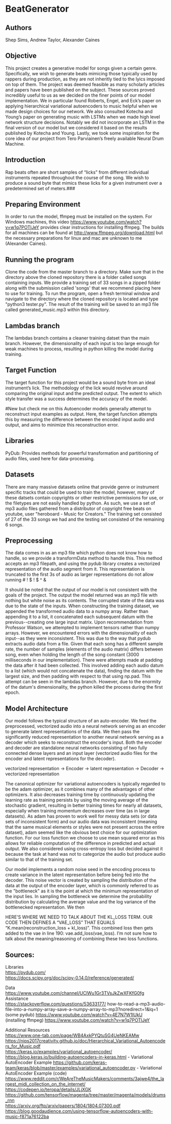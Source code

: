 # BeatGenerator
## Authors
Shep Sims, Andrew Taylor, Alexander Caines 

## Objective
   This project creates a generative model for songs given a certain genre. Specifically, we wish to generate beats mimicing those typically used by rappers during production, as they are not inheritly tied to the lyics imposed on top of them. The project was deemed feasible as many scholarly articles and papers have been published on the subject. These sources proved incredibly useful to us as we decided on the finer points of our model implementation. We in particular found Roberts, Engel, and Eck’s paper on applying hierarchical variational autoencoders to music helpful when we made design choices for our network. We also consulted Kotecha and Young’s paper on generating music with LSTMs when we made high level network structure decisions. Notably we did not incorporate an LSTM in the final version of our model but we considered it based on the results published by Kotecha and Young. Lastly, we took some inspiration for the core idea of our project from Tero Parviainen’s freely available Neural Drum Machine. 

## Introduction
Rap beats often are short samples of “licks” from different individual instruments repeated throughout the course of the song. We wish to produce a sound byte that mimics these licks for a given instrument over a predetermined set of meters.###

## Preparing Environment
   In order to run the model, ffmpeg must be installed on the system. For Windows machines, this video https://www.youtube.com/watch?v=w1q7POTlJeY provides clear instructions for installing ffmpeg. The builds for all machines can be found  at http://www.ffmpeg.org/download.html but the necessary preparations for linux and mac are unknown to me (Alexander Caines).

## Running the program
   Clone the code from the master branch to a directory. Make sure that in the directory above the cloned repository there is a folder called songs containing inputs. We provide a training set of 33 songs in a zipped folder along with the submission called 'songs' that we recommend placing here to use for training. 
To run the program, open a fresh terminal window and navigate to the directory where the cloned repository is located and type "python3 tester.py". The result of the training will be saved to an mp3 file called generated_music.mp3 within this directory. 

## Lambdas branch
   The lambdas branch contains a cleaner training datset than the main branch. However, the dimensionality of each input is too large enough for weak machines to process, resulting in python killing the model during training. 

## Target Function
   The target function for this project would be a sound byte from an ideal instrument’s lick. The methodology of the lick would revolve around comparing the original input and the predicted output. The extent to which style transfer was a success determines the accuracy of the model.
   
   #New but check me on this
   Autoencoder models generally attempt to reconstruct input examples as output.  Here, the target function attempts this by measuring the difference between the encoded input audio and output, and aims to minimize this reconstruction error.  

## Libraries
   PyDub: Provides methods for powerful transformation and partitioning of audio files, used here for data-processing.

## Datasets
   There are many massive datasets online that provide genre or instrument specific tracks that could be used to train the model, however, many of these datsets contain copyrights or other restrictive permissions for use, or the filetypes are not easily handled by python.  As such, we use a set of mp3 audio files gathered from a distributor of copyright free beats on youtube, user "heroboard - Music for Creators." The training set consisted of 27 of the 33 songs we had and the testing set consisted of the remaining 6 songs.  

   
## Preprocessing
   The data comes in as an mp3 file which python does not know how to handle, so we provide a transformData method to handle this.  This method accepts an mp3 filepath, and using the pydub library creates a vectorized representation of the audio segment from it.  This representation is truncated to the first 3s of audio as larger representations do not allow running # ! $ ! $ ^ &

   It should be noted that the output of our model is not consistent with the goals of the project. The output the model returned was an mp3 file with nothing but white noise as its contents. The corrupted state of the data was due to the state of the inputs. When constructing the training dataset, we appended the transformed audio data to a numpy array. Rather than appending it to a list, it concatenated each subsequent datum with the previous--creating one large input matrix. Upon recommendation from Professor Watson, we attempted to implement tensors rather than numpy arrays. However, we encountered errors with the dimensionality of each input--as they were inconsistent. This was due to the way that pydub extracts audio data from a file. Given that each song has a different sample rate, the number of samples (elements of the audio matrix) differs between song, even when holding the length of the song constant (3000 milliseconds in our implementation). There were attempts made at padding the data after it had been collected. This involved adding each audio datum to a list (which would not concatenate the data), finding the datum with the largest size, and then padding with respect to that using np.pad. This attempt can be seen in the lambdas branch. However, due to the enormity of the datum's dimensionality, the python killed the process during the first epoch.
   
## Model Architecture 

Our model follows the typical structure of an auto-encoder.  We feed the preprocessed, vectorized audio into a neural network serving as an encoder to generate latent representations of the data.  We then pass the significantly reduced representation to another neural network serving as a decoder which seeks to reconstruct the encoder's input. Both the encoder and decoder are standalone neural networks consisting of two fully connected dense layers and an input layer (vectorized audio files for the encoder and latent representations for the decoder). 

vectorized representation -> Encoder -> latent representation -> Decoder -> vectorized representation 


The canonical optimizer for variational autoencoders is typically regarded to be the adam optimizer, as it combines many of the advantages of other optimizers. It also decreases training time by continuously updating the learning rate as training persists by using the moving average of the stochastic gradient, resulting in better training times for nearly all datasets, especially when training momentum decreases over time (as in large datasets). As adam has proven to work well for messy data sets (or data sets of inconsistent form) and our audio data was inconsistent (meaning that the same musical elements or styles were not present across the entire dataset), adam seemed like the obvious best choice for our optimization function. 
For our loss function we choose to use mean squared error as this allows for reliable computation of the difference in predicted and actual output. We also considered using cross-entropy loss but decided against it because the task at hand was not to categorize the audio but produce audio similar to that of the training set. 

Our model implements a random noise seed in the encoding process to create variance in the latent representation before being fed into the decoder. This noise vector is created by sampling the distribution of the data at the output of the encoder layer, which is commonly referred to as the "bottleneck" as it is the point at which the minimum representation of the input lies. In sampling the bottleneck we determine the probability distribution by calculating the average value and the log variance of the bottlenecked representation.  We then 

HERE’S WHERE WE NEED TO TALK ABOUT THE KL_LOSS TERM. OUR CODE THEN DEFINES A “VAE_LOSS” THAT EQUALS “K.mean(reconstruction_loss + kl_loss)”. This combined loss then gets added to the vae in line 190: vae.add_loss(vae_loss). I’m not sure how to talk about the meaning/reasoning of combining these two loss functions.   

## Sources:
Libraries  
https://pydub.com/  
https://docs.scipy.org/doc/scipy-0.14.0/reference/generated/    
  
Data  
https://www.youtube.com/channel/UClWu1Gr3TVsJkZwXFKfG0fg  
Assistance  
https://stackoverflow.com/questions/53633177/  how-to-read-a-mp3-audio-file-into-a-numpy-array-save-a-numpy-array-to-mp3?noredirect=1&lq=1  
(some pydub) https://www.youtube.com/watch?v=4E7N7W1lUkU  
(installing ffmpeg) https://www.youtube.com/watch?v=w1q7POTlJeY    
  
Additional Resources  
https://www.one-tab.com/page/WB4AxkPYQtuSG4UeNKEAMw
https://nips2017creativity.github.io/doc/Hierarchical_Variational_Autoencoders_for_Music.pdf  
https://keras.io/examples/variational_autoencoder/  
https://blog.keras.io/building-autoencoders-in-keras.html - Variational AutoEncoder Example
https://github.com/keras-team/keras/blob/master/examples/variational_autoencoder.py - Variational AutoEncoder Example (code)
https://www.reddit.com/r/WeAreTheMusicMakers/comments/3ajwe4/the_largest_midi_collection_on_the_internet/  
https://codepen.io/teropa/details/JLjXGK  
https://github.com/tensorflow/magenta/tree/master/magenta/models/drums_rnn  
https://arxiv.org/ftp/arxiv/papers/1804/1804.07300.pdf  
https://blog.goodaudience.com/using-tensorflow-autoencoders-with-music-f871a76122ba  



